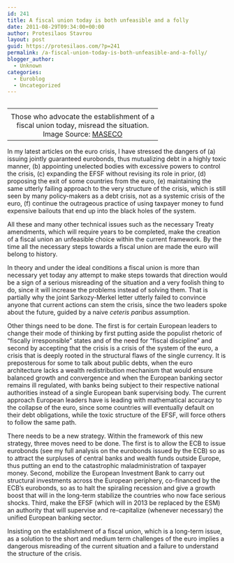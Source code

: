 ```yaml
---
id: 241
title: A fiscal union today is both unfeasible and a folly
date: 2011-08-29T09:34:00+00:00
author: Protesilaos Stavrou
layout: post
guid: https://protesilaos.com/?p=241
permalink: /a-fiscal-union-today-is-both-unfeasible-and-a-folly/
blogger_author:
  - Unknown
categories:
  - Euroblog
  - Uncategorized
---
```

<div class="separator" style="clear: both; text-align: center;">
</div>

<table cellpadding="0" cellspacing="0" class="tr-caption-container" style="float: right; margin-left: 1em; text-align: right;">
  <tr>
    <td style="text-align: center;">
    </td>
  </tr>
  
  <tr>
    <td class="tr-caption" style="text-align: center;">
      Those who advocate the establishment of a<br />fiscal union today, misread the situation.<br />Image Source: <a href="http://www.masecoprivatewealth.com/iq/issue11/economics.php">MASECO</a>
    </td>
  </tr>
</table>

In my latest articles on the euro crisis, I have stressed the dangers of (a) issuing jointly guaranteed eurobonds, thus mutualizing debt in a highly toxic manner, (b) appointing unelected bodies with excessive powers to control the crisis, (c) expanding the EFSF without revising its role in prior, (d) proposing the exit of some countries from the euro, (e) maintaining the same utterly failing approach to the very structure of the crisis, which is still seen by many policy-makers as a debt crisis, not as a systemic crisis of the euro, (f) continue the outrageous practice of using taxpayer money to fund expensive bailouts that end up into the black holes of the system.

All these and many other technical issues such as the necessary Treaty amendments, which will require years to be completed, make the creation of a fiscal union an unfeasible choice within the current framework. By the time all the necessary steps towards a fiscal union are made the euro will belong to history.

In theory and under the ideal conditions a fiscal union is more than necessary yet today any attempt to make steps towards that direction would be a sign of a serious misreading of the situation and a very foolish thing to do, since it will increase the problems instead of solving them. That is partially why the joint Sarkozy-Merkel letter utterly failed to convince anyone that current actions can stem the crisis, since the two leaders spoke about the future, guided by a naive _ceteris paribus_ assumption.

Other things need to be done. The first is for certain European leaders to change their mode of thinking by first putting aside the populist rhetoric of &#8220;fiscally irresponsible&#8221; states and of the need for &#8220;fiscal discipline&#8221; and second by accepting that the crisis is a crisis of the system of the euro, a crisis that is deeply rooted in the structural flaws of the single currency. It is preposterous for some to talk about public debts, when the euro architecture lacks a wealth redistribution mechanism that would ensure balanced growth and convergence and when the European banking sector remains ill regulated, with banks being subject to their respective national authorities instead of a single European bank supervising body. The current approach European leaders have is leading with mathematical accuracy to the collapse of the euro, since some countries will eventually default on their debt obligations, while the toxic structure of the EFSF, will force others to follow the same path. 

There needs to be a new strategy. Within the framework of this new strategy, three moves need to be done. The first is to allow the ECB to issue eurobonds (see my full analysis on the eurobonds issued by the ECB) so as to attract the surpluses of central banks and wealth funds outside Europe, thus putting an end to the catastrophic maladministration of taxpayer money. Second, mobilize the European Investment Bank to carry out structural investments across the European periphery, co-financed by the ECB&#8217;s eurobonds, so as to halt the spiraling recession and give a growth boost that will in the long-term stabilize the countries who now face serious shocks. Third, make the EFSF (which will in 2013 be replaced by the ESM) an authority that will supervise and re-capitalize (whenever necessary) the unified European banking sector.

Insisting on the establishment of a fiscal union, which is a long-term issue, as a solution to the short and medium term challenges of the euro implies a dangerous misreading of the current situation and a failure to understand the structure of the crisis.